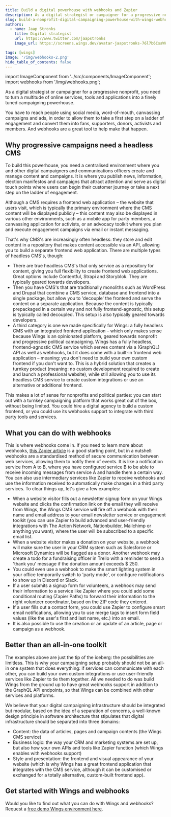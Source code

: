 ```yaml
---
title: Build a digital powerhouse with webhooks and Zapier
description: As a digital strategist or campaigner for a progressive nonprofit, you need to turn a multitude of online services, tools and applications into a finely tuned campaigning powerhouse.
slug: build-a-nonprofit-digital-campaigning-powerhouse-with-wings-webhooks-and-zapier
authors:
  - name: Jaap Stronks
    title: Digital strategist
    url: https://www.twitter.com/jaapstronks
    image_url: https://screens.wings.dev/avatar-jaapstronks-76l7b6CsaWHRsbsqQ7OPIMlleZSbv3I5r3KV6w5Wx7GmVr0ozCnQgQHwNUGbG9XPu2RyFo18h6Duq2KSUWo9tOcJupIyh7A7e09m.jpeg

tags: [wings]
image: '/img/webhooks-2.png'
hide_table_of_contents: false
---
```


import ImageComponent from '../src/components/ImageComponent';
import webhooks from '/img/webhooks.png';

As a digital strategist or campaigner for a progressive nonprofit, you need to turn a multitude of online services, tools and applications into a finely tuned campaigning powerhouse.

<ImageComponent image={webhooks} />

You have to reach people using social media, word-of-mouth, canvassing campaigns and ads, in order to allow them to take a first step on a ladder of engagement and convert them into fans, supporters, donors, activists and members. And webhooks are a great tool to help make that happen.

<!--truncate-->

## Why progressive campaigns need a headless CMS

To build this powerhouse, you need a centralised environment where you and other digital campaigners and communications officers create and manage content and campaigns. It is where you publish news, information, election manifestos and campaigns that attract attention and serve as digital touch points where users can begin their customer journey or take a next step on the ladder of engagement.

Although a CMS requires a frontend web application – the website that users visit, which is typically the primary environment where the CMS content will be displayed publicly – this content may also be displayed in various other environments, such as a mobile app for party members, a canvassing application for activists, or an advocacy toolkit where you plan and execute engagement campaigns via email or instant messaging.

That's why CMS's are increasingly often headless: they store and edit content in a repository that makes content accessible via an API, allowing you to build a separate frontend web application. There are multiple types of headless CMS's, though:

- There are true headless CMS's that only service as a repository for content, giving you full flexibility to create frontend web applications. Great options include Contentful, Strapi and Storyblok. They are typically geared towards developers.
- Then you have CMS's that are traditionally monoliths such as WordPress and Drupal that combine a CMS service, database and frontend into a single package, but allow you to 'decouple' the frontend and serve the content on a separate application. Because the content is typically prepackaged in a certain way and not fully frontend-agnostic, this setup is typically called decoupled. This setup is also typically geared towards developers.
- A third category is one we made specifically for Wings: a fully headless CMS with an integrated frontend application – which only makes sense because Wings is an opinionated platform, geared towards nonprofit and progressive political campaigning. Wings has a fully headless, frontend-agnostic CMS service which serves content via a (GraphQL) API as well as webhooks, but it does come with a built-in frontend web application – meaning: you don't need to build your own custom frontend if you don't want to. This is a hybrid solution that creates a turnkey product (meaning: no custom development required to create and launch a professional website), while still allowing you to use its headless CMS service to create custom integrations or use an alternative or additional frontend.

This makes a lot of sense for nonprofits and political parties: you can start out with a turnkey campaigning platform that works great out of the box, without being limited. You could hire a digital agency to build a custom frontend, or you could use its webhooks support to integrate with third party tools and services.

## What you can do with webhooks

This is where webhooks come in. If you need to learn more about webhooks, [this Zapier article](https://zapier.com/blog/what-are-webhooks/) is a good starting point, but in a nutshell: webhooks are a standardised method of secure communication between web services, allowing them to notify them of events. It is like a notification service from A to B, where you have configured service B to be able to receive incoming messages from service A and handle them a certain way. You can also use intermediary services like Zapier to receive webhooks and use the information received to automatically make changes in a third party services. To clear things up, let's give a few examples:

- When a website visitor fills out a newsletter signup form on your Wings website and clicks the confirmation link on the email they will receive from Wings, the Wings CMS service will fire off a webhook with their name and email address to your email newsletter service or engagement toolkit (you can use Zapier to build advanced and user-friendly integrations with The Action Network, Nationbuilder, Mailchimp or anything you want), where the user will be subscribed to a specific email list.
- When a website visitor makes a donation on your website, a webhook will make sure the user in your CRM system such as Salesforce or Microsoft Dynamics will be flagged as a donor. Another webhook may create a todo for a fundraising officer in Trello with a reminder to send a 'thank you' message if the donation amount exceeds $ 250.
- You could even use a webhook to make the smart lighting system in your office temporarily switch to 'party mode', or configure notifications to show up in Discord or Slack.
- If a user submits a signup form for volunteers, a webhook may send their information to a service like Zapier where you could add some conditional routing (Zapier Paths) to forward their information to the right volunteer coordinator, based on the ZIP code they entered.
- If a user fills out a contact form, you could use Zapier to configure smart email notifications, allowing you to use merge tags to insert form field values (like the user's first and last name, etc.) into an email.
- It is also possible to use the creation or an update of an article, page or campaign as a webhook.

## Better than an all-in-one toolkit

The examples above are just the tip of the iceberg: the possibilities are limitless. This is why your campaigning setup probably should not be an all-in one system that does everything: if services can communicate with each other, you can build your own custom integrations or use user-friendly services like Zapier to tie them together. All we needed to do was build Wings from the ground up to have great webhooks support in addition to the GraphQL API endpoints, so that Wings can be combined with other services and platforms.

We believe that your digital campaigning infrastructure should be integrated but modular, based on the idea of a separation of concerns, a well-known design principle in software architecture that stipulates that digital infrastructure should be separated into three domains:

- Content: the data of articles, pages and campaign contents (the Wings CMS service)
- Business logic: the way your CRM and marketing systems are set up, but also how your own APIs and tools like Zapier function (which Wings enables with webhooks support)
- Style and presentation: the frontend and visual appearance of your website (which is why Wings has a great frontend application that integrates with the CMS service, although it can be customised or exchanged for a totally alternative, custom-built frontend app).

## Get started with Wings and webhooks

Would you like to find out what you can do with Wings and webhooks? Request a [free demo Wings environment here](/demo).
